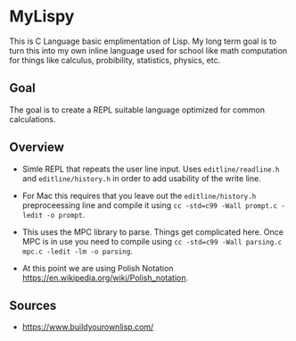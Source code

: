 # MyLispy
This is C Language basic emplimentation of Lisp. My long term goal is to turn this into my own inline language used for school like math computation for things like calculus, probibility, statistics, physics, etc.

## Goal

The goal is to create a REPL suitable language optimized for common calculations.

## Overview

- Simle REPL that repeats the user line input. Uses `editline/readline.h` and `editline/history.h` in order to add usability of the write line. 

- For Mac this requires that you leave out the `editline/history.h` preproceessing line and compile it using `cc -std=c99 -Wall prompt.c -ledit -o prompt`. 

- This uses the MPC library to parse. Things get complicated here. Once MPC is in use you need to compile using `cc -std=c99 -Wall parsing.c mpc.c -ledit -lm -o parsing`. 

- At this point we are using Polish Notation https://en.wikipedia.org/wiki/Polish_notation.

## Sources
- https://www.buildyourownlisp.com/

